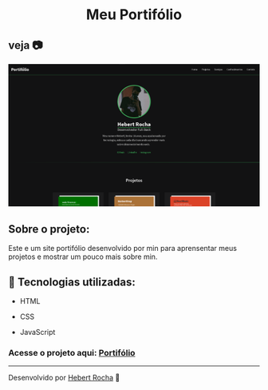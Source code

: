 <h1 align="center">Meu Portifólio</h1>

## veja 📷
<img alt="imagem do projeto" src="https://github.com/Hebert324/portifolio/blob/main/images/project-image.png">

## Sobre o projeto:

Este e um site portifólio desenvolvido por min para aprensentar meus projetos e mostrar um pouco mais sobre min.

## :rocket: Tecnologias utilizadas:

- HTML

- CSS

- JavaScript

### Acesse o projeto aqui: <a href="https://hebert-portifolio.netlify.app">Portifólio</a>

---

Desenvolvido por [Hebert Rocha](https://www.linkedin.com/in/hebert-rocha-62318a1b3/) :wave: 
